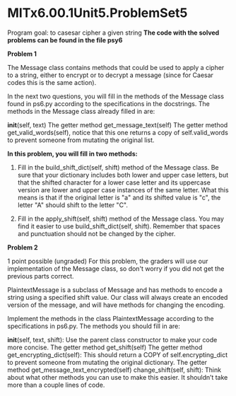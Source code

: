# MITx6.00.1Unit5.ProblemSet5
Program goal: to casesar cipher a given string
**The code with the solved problems can be found in the file psy6**

**Problem 1**

The Message class contains methods that could be used to apply a cipher to a string, either to encrypt or to decrypt a message (since for Caesar codes this is the same action).

In the next two questions, you will fill in the methods of the Message class found in ps6.py according to the specifications in the docstrings. The methods in the Message class already filled in are:

  __init__(self, text)
  The getter method get_message_text(self)
  The getter method get_valid_words(self), notice that this one returns a copy of self.valid_words to prevent someone from mutating the original list.

**In this problem, you will fill in two methods:**

1. Fill in the build_shift_dict(self, shift) method of the Message class. Be sure that your dictionary includes both lower and upper case letters, but that the shifted character for a lower case letter and its uppercase version are lower and upper case instances of the same letter. What this means is that if the original letter is "a" and its shifted value is "c", the letter "A" should shift to the letter "C".

2. Fill in the apply_shift(self, shift) method of the Message class. You may find it easier to use build_shift_dict(self, shift). Remember that spaces and punctuation should not be changed by the cipher.

**Problem 2**

1 point possible (ungraded)
For this problem, the graders will use our implementation of the Message class, so don't worry if you did not get the previous parts correct.

PlaintextMessage is a subclass of Message and has methods to encode a string using a specified shift value. Our class will always create an encoded version of the message, and will have methods for changing the encoding.

Implement the methods in the class PlaintextMessage according to the specifications in ps6.py. The methods you should fill in are:

  __init__(self, text, shift): Use the parent class constructor to make your code more concise.
  The getter method get_shift(self)
  The getter method get_encrypting_dict(self): This should return a COPY of self.encrypting_dict to prevent someone from mutating the original dictionary.
  The getter method get_message_text_encrypted(self)
  change_shift(self, shift): Think about what other methods you can use to make this easier. It shouldn’t take more than a couple lines of code.
